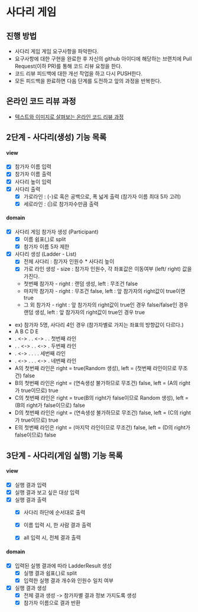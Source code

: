# 사다리 게임
## 진행 방법
* 사다리 게임 게임 요구사항을 파악한다.
* 요구사항에 대한 구현을 완료한 후 자신의 github 아이디에 해당하는 브랜치에 Pull Request(이하 PR)를 통해 코드 리뷰 요청을 한다.
* 코드 리뷰 피드백에 대한 개선 작업을 하고 다시 PUSH한다.
* 모든 피드백을 완료하면 다음 단계를 도전하고 앞의 과정을 반복한다.

## 온라인 코드 리뷰 과정
* [텍스트와 이미지로 살펴보는 온라인 코드 리뷰 과정](https://github.com/nextstep-step/nextstep-docs/tree/master/codereview)

## 2단계 - 사다리(생성) 기능 목록
#### view
* [X] 참가자 이름 입력 
* [X] 참가자 이름 출력
* [X] 사다리 높이 입력
* [X] 사다리 출력 
    * [X] 가로라인 : (-)로 혹은 공백으로, 폭 넓게 출력 (참가자 이름 최대 5자 고려)
    * [X] 세로라인 : (|)로 참가자수만큼 출력

#### domain
* [X] 사다리 게임 참가자 생성 (Participant)
    * [X] 이름 쉼표(,)로 split
    * [X] 참가자 이름 5자 제한 
* [X] 사다리 생성 (Ladder - List<Line>)
    * [X] 전체 사다리 : 참가자 인원수 * 사다리 높이  
    * [X] 가로 라인 생성 - size : 참가자 인원수, 각 좌표값은 이동여부 (left/ right) 값을 가진다. 
    * 첫번째 참가자 - right : 랜덤 생성, left : 무조건 false
    * 마지막 참가자 - right : 무조건 false, left : 앞 참가자의 right값이 true이면 true
    * 그 외 참가자 - right : 앞 참가자의 right값이 true인 경우 false/false인 경우 랜덤 생성, left : 앞 참가자의 right값이 true인 경우 true
    
* ex) 참가자 5명, 사다리 4인 경우 (참가자별로 가지는 좌표의 방향값이 다르다.)
* A     B     C     D     E
* . <-> .     . <-> .     .   첫번째 라인 
* .     . <-> .     . <-> .   두번째 라인
* . <-> .     .     .     .   세번째 라인
* . <-> .     .     . <-> .   네번째 라인
* A의 첫번째 라인은 right = true(Random 생성), left = (첫번째 라인이므로 무조건) false
* B의 첫번째 라인은 right = (연속생성 불가하므로 무조건) false, left = (A의 right가 true이므로) true 
* C의 첫번째 라인은 right = true(B의 right가 false이므로 Random 생성), left = (B의 right가 false이므로) false 
* D의 첫번째 라인은 right = (연속생성 불가하므로 무조건) false, left = (C의 right가 true이므로) true
* E의 첫번째 라인은 right = (마지막 라인이므로 무조건) false, left = (D의 right가 false이므로) false 

## 3단계 - 사다리(게임 실행) 기능 목록
#### view
* [X] 실행 결과 입력 
* [X] 실행 결과 보고 싶은 대상 입력 
* [X] 실행 결과 출력 
    * [X] 사다리 하단에 순서대로 출력 
    * [X] 이름 입력 시, 한 사람 결과 출력 
    * [X] all 입력 시, 전체 결과 출력 


#### domain
* [X] 입력된 실행 결과에 따라 LadderResult 생성
    * [X] 실행 결과 쉼표(,)로 split
    * [X] 입력한 실행 결과 개수와 인원수 일치 여부 
* [X] 실행 결과 생성
    * [X] 전체 결과 생성 -> 참가자별 결과 정보 가지도록 생성
    * [X] 참가자 이름으로 결과 반환
